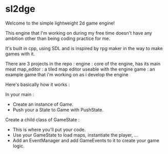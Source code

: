 # sl2dge
Welcome to the simple lightweight 2d game engine!

This engine that I'm working on during my free time doesn't have any ambition other than being coding practice for me.  

It's built in cpp, using SDL and is inspired by rpg maker in the way to make games with it.  

There are 3 projects in the repo :
engine : core of the engine, has its main meat
map_editor : a tiled map editor useable with the engine
game : an example game that i'm working on as i develop the engine

Here's basically how it works :

In your main : 
- Create an instance of Game. 
- Push your a State to Game with PushState.

Create a child class of GameState :
- This is where you'll put your code.
- Use your GameState to load maps, instantiate the player, ...
- Add an EventManager and add GameEvents to it to create your game logic. 
